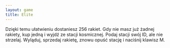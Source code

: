 ```yaml
---
layout: game
title: Elite
---
```


Dzięki temu ułatwieniu dostaniesz 256 rakiet. Gdy nie masz już 
żadnej
rakiety, kup jedną i wyjdź ze stacji kosmicznej. Podaj stacji swój ID,
ale nie strzelaj. Wyląduj, sprzedaj rakietę, znowu opuść stację i
naciśnij klawisz M.
